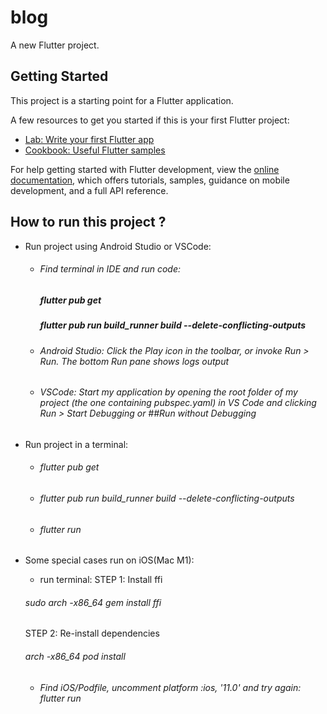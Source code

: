# blog

A new Flutter project.

## Getting Started

This project is a starting point for a Flutter application.

A few resources to get you started if this is your first Flutter project:

- [Lab: Write your first Flutter app](https://docs.flutter.dev/get-started/codelab)
- [Cookbook: Useful Flutter samples](https://docs.flutter.dev/cookbook)

For help getting started with Flutter development, view the
[online documentation](https://docs.flutter.dev/), which offers tutorials,
samples, guidance on mobile development, and a full API reference.

## How to run this project ?
  - Run project using Android Studio or VSCode:
      + ###### Find terminal in IDE and run code: 
        ##### flutter pub get
        ##### flutter pub run build_runner build --delete-conflicting-outputs
      + ###### Android Studio: Click the Play icon in the toolbar, or invoke Run > Run. The bottom Run pane shows logs output
      + ###### VSCode: Start my application by opening the root folder of my project (the one containing pubspec.yaml) in VS Code and clicking Run > Start Debugging or ##Run without Debugging

  - Run project in a terminal:
    + ###### flutter pub get 
    + ###### flutter pub run build_runner build --delete-conflicting-outputs
    + ###### flutter run
    
  - Some special cases run on iOS(Mac M1): 
    +  run terminal: 
    STEP 1: Install ffi
    ###### sudo arch -x86_64 gem install ffi
    STEP 2: Re-install dependencies
    ###### arch -x86_64 pod install
    + ###### Find iOS/Podfile, uncomment platform :ios, '11.0' and try again: flutter run 
